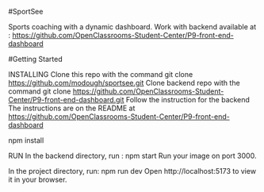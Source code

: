 #SportSee

Sports coaching with a dynamic dashboard. Work with backend available at : https://github.com/OpenClassrooms-Student-Center/P9-front-end-dashboard

#Getting Started

INSTALLING
Clone this repo with the command
git clone https://github.com/modough/sportsee.git
Clone backend repo with the command
git clone https://github.com/OpenClassrooms-Student-Center/P9-front-end-dashboard.git
Follow the instruction for the backend
The instructions are on the README at https://github.com/OpenClassrooms-Student-Center/P9-front-end-dashboard

npm install

RUN
In the backend directory, run :
npm start
Run your image on port 3000.

In the project directory, run:
npm run dev
Open http://localhost:5173 to view it in your browser.
